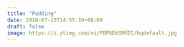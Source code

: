```yaml
---
title: "Pudding"
date: 2018-07-15T14:55:19+08:00
draft: false
image: https://i.ytimg.com/vi/PBP6DkSMfDI/hqdefault.jpg
---
```


